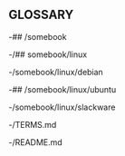 ## GLOSSARY



-## /somebook

-/## somebook/linux

-/somebook/linux/debian

-## /somebook/linux/ubuntu

-/somebook/linux/slackware

-/TERMS.md

-/README.md
